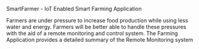 SmartFarmer - IoT Enabled Smart Farming Application

Farmers are under pressure to increase food production while using less water and energy. Farmers will be better able to handle these pressures with the aid of a remote monitoring and control system. The Farming Application provides a detailed summary of the Remote Monitoring system
